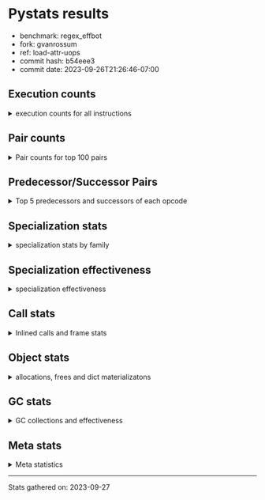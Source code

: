 
# Pystats results

- benchmark: regex_effbot
- fork: gvanrossum
- ref: load-attr-uops
- commit hash: b54eee3
- commit date: 2023-09-26T21:26:46-07:00

## Execution counts

<details>
<summary> execution counts for all instructions </summary>

|Name | Count | Self | Cumulative | Miss ratio | 
|---|---:|---:|---:|---:|
| LOAD_FAST | 3,528,540 | 16.6% | 16.6% |  |
| LOAD_GLOBAL_MODULE | 1,764,340 | 8.3% | 24.8% |  |
| LOAD_GLOBAL_BUILTIN | 1,764,060 | 8.3% | 33.1% |  |
| POP_JUMP_IF_FALSE | 1,411,200 | 6.6% | 39.7% |  |
| LOAD_FAST_LOAD_FAST | 1,411,200 | 6.6% | 46.4% |  |
| STORE_FAST | 706,080 | 3.3% | 49.7% |  |
| RETURN_VALUE | 705,720 | 3.3% | 53.0% |  |
| RESUME_CHECK | 705,720 | 3.3% | 56.3% |  |
| POP_TOP | 705,660 | 3.3% | 59.6% |  |
| TO_BOOL_BOOL | 705,600 | 3.3% | 62.9% |  |
| LOAD_ATTR_METHOD_NO_DICT | 705,600 | 3.3% | 66.2% |  |
| CALL_TYPE_1 | 705,600 | 3.3% | 69.5% |  |
| CALL_ISINSTANCE | 705,600 | 3.3% | 72.8% |  |
| BUILD_TUPLE | 705,600 | 3.3% | 76.1% |  |
| CALL | 353,140 | 1.7% | 77.8% |  |
| PUSH_NULL | 353,100 | 1.7% | 79.5% |  |
| POP_JUMP_IF_NOT_NONE | 352,860 | 1.7% | 81.1% |  |
| NOP | 352,860 | 1.7% | 82.8% |  |
| TO_BOOL_INT | 352,800 | 1.7% | 84.4% |  |
| PUSH_EXC_INFO | 352,800 | 1.7% | 86.1% |  |
| POP_EXCEPT | 352,800 | 1.7% | 87.7% |  |
| LOAD_CONST | 352,800 | 1.7% | 89.4% |  |
| JUMP_FORWARD | 352,800 | 1.7% | 91.1% |  |
| CHECK_EXC_MATCH | 352,800 | 1.7% | 92.7% |  |
| CALL_PY_WITH_DEFAULTS | 352,800 | 1.7% | 94.4% |  |
| CALL_PY_EXACT_ARGS | 352,800 | 1.7% | 96.0% |  |
| CALL_METHOD_DESCRIPTOR_FAST | 352,800 | 1.7% | 97.7% |  |
| BINARY_SUBSCR_DICT | 352,800 | 1.7% | 99.3% |  |
| JUMP_BACKWARD | 35,520 | 0.2% | 99.5% |  |
| FOR_ITER_LIST | 35,520 | 0.2% | 99.7% |  |
| UNPACK_SEQUENCE_TWO_TUPLE | 35,280 | 0.2% | 99.8% |  |
| STORE_FAST_STORE_FAST | 35,280 | 0.2% | 100.0% |  |
| GET_ITER | 300 | 0.0% | 100.0% |  |
| FOR_ITER_RANGE | 300 | 0.0% | 100.0% |  |
| LOAD_ATTR | 260 | 0.0% | 100.0% |  |
| LOAD_ATTR_MODULE | 220 | 0.0% | 100.0% |  |
| LOAD_DEREF | 180 | 0.0% | 100.0% |  |
| LOAD_GLOBAL | 160 | 0.0% | 100.0% |  |
| CALL_FUNCTION_EX | 120 | 0.0% | 100.0% |  |
| LIST_EXTEND | 60 | 0.0% | 100.0% |  |
| COPY_FREE_VARS | 60 | 0.0% | 100.0% |  |
| CALL_INTRINSIC_1 | 60 | 0.0% | 100.0% |  |
| CALL_BUILTIN_CLASS | 60 | 0.0% | 100.0% |  |
| BUILD_LIST | 60 | 0.0% | 100.0% |  |
| BINARY_OP_SUBTRACT_FLOAT | 60 | 0.0% | 100.0% |  |
| BINARY_OP | 20 | 0.0% | 100.0% |  |


</details>

## Pair counts

<details>
<summary> Pair counts for top 100 pairs </summary>

|Pair | Count | Self | Cumulative | 
|---|---:|---:|---:|
| LOAD_GLOBAL_BUILTIN LOAD_FAST | 1,411,260 | 6.6% | 6.6% |
| TO_BOOL_BOOL POP_JUMP_IF_FALSE | 705,600 | 3.3% | 9.9% |
| POP_JUMP_IF_FALSE LOAD_FAST | 705,600 | 3.3% | 13.2% |
| LOAD_GLOBAL_MODULE CALL_ISINSTANCE | 705,600 | 3.3% | 16.6% |
| LOAD_FAST_LOAD_FAST BUILD_TUPLE | 705,600 | 3.3% | 19.9% |
| LOAD_FAST LOAD_GLOBAL_MODULE | 705,600 | 3.3% | 23.2% |
| LOAD_FAST CALL_TYPE_1 | 705,600 | 3.3% | 26.5% |
| LOAD_ATTR_METHOD_NO_DICT LOAD_FAST | 705,600 | 3.3% | 29.8% |
| CALL_TYPE_1 LOAD_FAST_LOAD_FAST | 705,600 | 3.3% | 33.1% |
| CALL_ISINSTANCE TO_BOOL_BOOL | 705,600 | 3.3% | 36.4% |
| STORE_FAST LOAD_FAST | 353,100 | 1.7% | 38.1% |
| STORE_FAST LOAD_GLOBAL_MODULE | 352,880 | 1.7% | 39.7% |
| RESUME_CHECK LOAD_GLOBAL_MODULE | 352,840 | 1.7% | 41.4% |
| LOAD_FAST CALL | 352,820 | 1.7% | 43.0% |
| TO_BOOL_INT POP_JUMP_IF_FALSE | 352,800 | 1.7% | 44.7% |
| RETURN_VALUE POP_TOP | 352,800 | 1.7% | 46.3% |
| RETURN_VALUE LOAD_ATTR_METHOD_NO_DICT | 352,800 | 1.7% | 48.0% |
| RESUME_CHECK LOAD_GLOBAL_BUILTIN | 352,800 | 1.7% | 49.7% |
| PUSH_NULL LOAD_FAST_LOAD_FAST | 352,800 | 1.7% | 51.3% |
| PUSH_EXC_INFO LOAD_GLOBAL_BUILTIN | 352,800 | 1.7% | 53.0% |
| POP_TOP POP_EXCEPT | 352,800 | 1.7% | 54.6% |
| POP_JUMP_IF_NOT_NONE LOAD_GLOBAL_BUILTIN | 352,800 | 1.7% | 56.3% |
| POP_JUMP_IF_FALSE POP_TOP | 352,800 | 1.7% | 57.9% |
| POP_JUMP_IF_FALSE NOP | 352,800 | 1.7% | 59.6% |
| POP_EXCEPT JUMP_FORWARD | 352,800 | 1.7% | 61.2% |
| NOP LOAD_GLOBAL_MODULE | 352,800 | 1.7% | 62.9% |
| LOAD_GLOBAL_MODULE LOAD_GLOBAL_BUILTIN | 352,800 | 1.7% | 64.6% |
| LOAD_GLOBAL_MODULE LOAD_FAST_LOAD_FAST | 352,800 | 1.7% | 66.2% |
| LOAD_GLOBAL_MODULE LOAD_ATTR_METHOD_NO_DICT | 352,800 | 1.7% | 67.9% |
| LOAD_GLOBAL_BUILTIN CHECK_EXC_MATCH | 352,800 | 1.7% | 69.5% |
| LOAD_FAST_LOAD_FAST CALL_PY_WITH_DEFAULTS | 352,800 | 1.7% | 71.2% |
| LOAD_FAST_LOAD_FAST CALL_PY_EXACT_ARGS | 352,800 | 1.7% | 72.8% |
| LOAD_FAST TO_BOOL_INT | 352,800 | 1.7% | 74.5% |
| LOAD_FAST RETURN_VALUE | 352,800 | 1.7% | 76.1% |
| LOAD_FAST PUSH_NULL | 352,800 | 1.7% | 77.8% |
| LOAD_FAST POP_JUMP_IF_NOT_NONE | 352,800 | 1.7% | 79.5% |
| LOAD_FAST LOAD_CONST | 352,800 | 1.7% | 81.1% |
| LOAD_CONST CALL_METHOD_DESCRIPTOR_FAST | 352,800 | 1.7% | 82.8% |
| JUMP_FORWARD LOAD_GLOBAL_BUILTIN | 352,800 | 1.7% | 84.4% |
| CHECK_EXC_MATCH POP_JUMP_IF_FALSE | 352,800 | 1.7% | 86.1% |
| CALL_PY_WITH_DEFAULTS RESUME_CHECK | 352,800 | 1.7% | 87.7% |
| CALL_PY_EXACT_ARGS RESUME_CHECK | 352,800 | 1.7% | 89.4% |
| CALL_METHOD_DESCRIPTOR_FAST STORE_FAST | 352,800 | 1.7% | 91.0% |
| CALL RETURN_VALUE | 352,800 | 1.7% | 92.7% |
| BUILD_TUPLE STORE_FAST | 352,800 | 1.7% | 94.4% |
| BUILD_TUPLE BINARY_SUBSCR_DICT | 352,800 | 1.7% | 96.0% |
| BINARY_SUBSCR_DICT PUSH_EXC_INFO | 352,800 | 1.7% | 97.7% |
| POP_TOP LOAD_FAST | 317,520 | 1.5% | 99.2% |
| UNPACK_SEQUENCE_TWO_TUPLE STORE_FAST_STORE_FAST | 35,280 | 0.2% | 99.3% |
| STORE_FAST_STORE_FAST LOAD_FAST | 35,280 | 0.2% | 99.5% |
| POP_TOP JUMP_BACKWARD | 35,280 | 0.2% | 99.6% |
| JUMP_BACKWARD FOR_ITER_LIST | 35,280 | 0.2% | 99.8% |
| FOR_ITER_LIST UNPACK_SEQUENCE_TWO_TUPLE | 35,280 | 0.2% | 100.0% |
| LOAD_FAST GET_ITER | 300 | 0.0% | 100.0% |
| JUMP_BACKWARD FOR_ITER_RANGE | 240 | 0.0% | 100.0% |
| GET_ITER FOR_ITER_LIST | 240 | 0.0% | 100.0% |
| FOR_ITER_RANGE STORE_FAST | 240 | 0.0% | 100.0% |
| FOR_ITER_LIST JUMP_BACKWARD | 240 | 0.0% | 100.0% |
| LOAD_GLOBAL_MODULE LOAD_ATTR | 200 | 0.0% | 100.0% |
| PUSH_NULL CALL | 180 | 0.0% | 100.0% |
| LOAD_ATTR_MODULE PUSH_NULL | 160 | 0.0% | 100.0% |
| LOAD_GLOBAL_MODULE LOAD_ATTR_MODULE | 140 | 0.0% | 100.0% |
| CALL CALL | 140 | 0.0% | 100.0% |
| PUSH_NULL LOAD_FAST | 120 | 0.0% | 100.0% |
| LOAD_GLOBAL LOAD_GLOBAL_MODULE | 120 | 0.0% | 100.0% |
| LOAD_DEREF PUSH_NULL | 120 | 0.0% | 100.0% |
| LOAD_ATTR LOAD_ATTR_MODULE | 80 | 0.0% | 100.0% |
| STORE_FAST LOAD_GLOBAL | 60 | 0.0% | 100.0% |
| RETURN_VALUE RETURN_VALUE | 60 | 0.0% | 100.0% |
| RESUME_CHECK LOAD_DEREF | 60 | 0.0% | 100.0% |
| POP_TOP NOP | 60 | 0.0% | 100.0% |
| NOP LOAD_DEREF | 60 | 0.0% | 100.0% |
| LOAD_FAST CALL_FUNCTION_EX | 60 | 0.0% | 100.0% |
| LOAD_FAST BUILD_LIST | 60 | 0.0% | 100.0% |
| LOAD_DEREF LIST_EXTEND | 60 | 0.0% | 100.0% |
| LOAD_ATTR_MODULE STORE_FAST | 60 | 0.0% | 100.0% |
| LOAD_ATTR STORE_FAST | 60 | 0.0% | 100.0% |
| LOAD_ATTR POP_JUMP_IF_NOT_NONE | 60 | 0.0% | 100.0% |
| LIST_EXTEND CALL_INTRINSIC_1 | 60 | 0.0% | 100.0% |
| GET_ITER FOR_ITER_RANGE | 60 | 0.0% | 100.0% |
| COPY_FREE_VARS RESUME_CHECK | 60 | 0.0% | 100.0% |
| CALL_INTRINSIC_1 CALL_FUNCTION_EX | 60 | 0.0% | 100.0% |
| CALL_FUNCTION_EX RESUME_CHECK | 60 | 0.0% | 100.0% |
| CALL_FUNCTION_EX COPY_FREE_VARS | 60 | 0.0% | 100.0% |
| CALL_BUILTIN_CLASS STORE_FAST | 60 | 0.0% | 100.0% |
| CALL STORE_FAST | 60 | 0.0% | 100.0% |
| CALL POP_TOP | 60 | 0.0% | 100.0% |
| CALL LOAD_FAST | 60 | 0.0% | 100.0% |
| BUILD_LIST LOAD_DEREF | 60 | 0.0% | 100.0% |
| BINARY_OP_SUBTRACT_FLOAT RETURN_VALUE | 60 | 0.0% | 100.0% |
| STORE_FAST LOAD_GLOBAL_BUILTIN | 40 | 0.0% | 100.0% |
| RETURN_VALUE LOAD_GLOBAL | 40 | 0.0% | 100.0% |
| POP_JUMP_IF_NOT_NONE LOAD_GLOBAL_MODULE | 40 | 0.0% | 100.0% |
| LOAD_FAST CALL_BUILTIN_CLASS | 40 | 0.0% | 100.0% |
| LOAD_FAST BINARY_OP_SUBTRACT_FLOAT | 40 | 0.0% | 100.0% |
| LOAD_ATTR LOAD_ATTR | 40 | 0.0% | 100.0% |
| FOR_ITER_RANGE LOAD_GLOBAL_MODULE | 40 | 0.0% | 100.0% |
| RETURN_VALUE LOAD_GLOBAL_MODULE | 20 | 0.0% | 100.0% |
| RESUME_CHECK LOAD_GLOBAL | 20 | 0.0% | 100.0% |
| POP_JUMP_IF_NOT_NONE LOAD_GLOBAL | 20 | 0.0% | 100.0% |


</details>

## Predecessor/Successor Pairs

<details>
<summary> Top 5 predecessors and successors of each opcode </summary>

### CHECK_EXC_MATCH

<details>
<summary> Successors and predecessors for CHECK_EXC_MATCH </summary>

|Predecessors | Count | Percentage | 
|---|---:|---:|
| LOAD_GLOBAL_BUILTIN | 352,800 | 100.0% |

|Successors | Count | Percentage | 
|---|---:|---:|
| POP_JUMP_IF_FALSE | 352,800 | 100.0% |


</details>

### GET_ITER

<details>
<summary> Successors and predecessors for GET_ITER </summary>

|Predecessors | Count | Percentage | 
|---|---:|---:|
| LOAD_FAST | 300 | 100.0% |

|Successors | Count | Percentage | 
|---|---:|---:|
| FOR_ITER_LIST | 240 | 80.0% |
| FOR_ITER_RANGE | 60 | 20.0% |


</details>

### NOP

<details>
<summary> Successors and predecessors for NOP </summary>

|Predecessors | Count | Percentage | 
|---|---:|---:|
| POP_JUMP_IF_FALSE | 352,800 | 100.0% |
| POP_TOP | 60 | 0.0% |

|Successors | Count | Percentage | 
|---|---:|---:|
| LOAD_GLOBAL_MODULE | 352,800 | 100.0% |
| LOAD_DEREF | 60 | 0.0% |


</details>

### POP_EXCEPT

<details>
<summary> Successors and predecessors for POP_EXCEPT </summary>

|Predecessors | Count | Percentage | 
|---|---:|---:|
| POP_TOP | 352,800 | 100.0% |

|Successors | Count | Percentage | 
|---|---:|---:|
| JUMP_FORWARD | 352,800 | 100.0% |


</details>

### POP_TOP

<details>
<summary> Successors and predecessors for POP_TOP </summary>

|Predecessors | Count | Percentage | 
|---|---:|---:|
| RETURN_VALUE | 352,800 | 50.0% |
| POP_JUMP_IF_FALSE | 352,800 | 50.0% |
| CALL | 60 | 0.0% |

|Successors | Count | Percentage | 
|---|---:|---:|
| POP_EXCEPT | 352,800 | 50.0% |
| LOAD_FAST | 317,520 | 45.0% |
| JUMP_BACKWARD | 35,280 | 5.0% |
| NOP | 60 | 0.0% |


</details>

### PUSH_EXC_INFO

<details>
<summary> Successors and predecessors for PUSH_EXC_INFO </summary>

|Predecessors | Count | Percentage | 
|---|---:|---:|
| BINARY_SUBSCR_DICT | 352,800 | 100.0% |

|Successors | Count | Percentage | 
|---|---:|---:|
| LOAD_GLOBAL_BUILTIN | 352,800 | 100.0% |


</details>

### PUSH_NULL

<details>
<summary> Successors and predecessors for PUSH_NULL </summary>

|Predecessors | Count | Percentage | 
|---|---:|---:|
| LOAD_FAST | 352,800 | 99.9% |
| LOAD_ATTR_MODULE | 160 | 0.0% |
| LOAD_DEREF | 120 | 0.0% |
| LOAD_ATTR | 20 | 0.0% |

|Successors | Count | Percentage | 
|---|---:|---:|
| LOAD_FAST_LOAD_FAST | 352,800 | 99.9% |
| CALL | 180 | 0.1% |
| LOAD_FAST | 120 | 0.0% |


</details>

### RETURN_VALUE

<details>
<summary> Successors and predecessors for RETURN_VALUE </summary>

|Predecessors | Count | Percentage | 
|---|---:|---:|
| LOAD_FAST | 352,800 | 50.0% |
| CALL | 352,800 | 50.0% |
| RETURN_VALUE | 60 | 0.0% |
| BINARY_OP_SUBTRACT_FLOAT | 60 | 0.0% |

|Successors | Count | Percentage | 
|---|---:|---:|
| POP_TOP | 352,800 | 50.0% |
| LOAD_ATTR_METHOD_NO_DICT | 352,800 | 50.0% |
| RETURN_VALUE | 60 | 0.0% |
| LOAD_GLOBAL | 40 | 0.0% |
| LOAD_GLOBAL_MODULE | 20 | 0.0% |


</details>

### BINARY_OP

<details>
<summary> Successors and predecessors for BINARY_OP </summary>

|Predecessors | Count | Percentage | 
|---|---:|---:|
| LOAD_FAST | 20 | 100.0% |

|Successors | Count | Percentage | 
|---|---:|---:|
| BINARY_OP_SUBTRACT_FLOAT | 20 | 100.0% |


</details>

### BUILD_LIST

<details>
<summary> Successors and predecessors for BUILD_LIST </summary>

|Predecessors | Count | Percentage | 
|---|---:|---:|
| LOAD_FAST | 60 | 100.0% |

|Successors | Count | Percentage | 
|---|---:|---:|
| LOAD_DEREF | 60 | 100.0% |


</details>

### BUILD_TUPLE

<details>
<summary> Successors and predecessors for BUILD_TUPLE </summary>

|Predecessors | Count | Percentage | 
|---|---:|---:|
| LOAD_FAST_LOAD_FAST | 705,600 | 100.0% |

|Successors | Count | Percentage | 
|---|---:|---:|
| STORE_FAST | 352,800 | 50.0% |
| BINARY_SUBSCR_DICT | 352,800 | 50.0% |


</details>

### CALL

<details>
<summary> Successors and predecessors for CALL </summary>

|Predecessors | Count | Percentage | 
|---|---:|---:|
| LOAD_FAST | 352,820 | 99.9% |
| PUSH_NULL | 180 | 0.1% |
| CALL | 140 | 0.0% |

|Successors | Count | Percentage | 
|---|---:|---:|
| RETURN_VALUE | 352,800 | 99.9% |
| CALL | 140 | 0.0% |
| STORE_FAST | 60 | 0.0% |
| POP_TOP | 60 | 0.0% |
| LOAD_FAST | 60 | 0.0% |


</details>

### CALL_FUNCTION_EX

<details>
<summary> Successors and predecessors for CALL_FUNCTION_EX </summary>

|Predecessors | Count | Percentage | 
|---|---:|---:|
| LOAD_FAST | 60 | 50.0% |
| CALL_INTRINSIC_1 | 60 | 50.0% |

|Successors | Count | Percentage | 
|---|---:|---:|
| RESUME_CHECK | 60 | 50.0% |
| COPY_FREE_VARS | 60 | 50.0% |


</details>

### CALL_INTRINSIC_1

<details>
<summary> Successors and predecessors for CALL_INTRINSIC_1 </summary>

|Predecessors | Count | Percentage | 
|---|---:|---:|
| LIST_EXTEND | 60 | 100.0% |

|Successors | Count | Percentage | 
|---|---:|---:|
| CALL_FUNCTION_EX | 60 | 100.0% |


</details>

### COPY_FREE_VARS

<details>
<summary> Successors and predecessors for COPY_FREE_VARS </summary>

|Predecessors | Count | Percentage | 
|---|---:|---:|
| CALL_FUNCTION_EX | 60 | 100.0% |

|Successors | Count | Percentage | 
|---|---:|---:|
| RESUME_CHECK | 60 | 100.0% |


</details>

### JUMP_BACKWARD

<details>
<summary> Successors and predecessors for JUMP_BACKWARD </summary>

|Predecessors | Count | Percentage | 
|---|---:|---:|
| POP_TOP | 35,280 | 99.3% |
| FOR_ITER_LIST | 240 | 0.7% |

|Successors | Count | Percentage | 
|---|---:|---:|
| FOR_ITER_LIST | 35,280 | 99.3% |
| FOR_ITER_RANGE | 240 | 0.7% |


</details>

### JUMP_FORWARD

<details>
<summary> Successors and predecessors for JUMP_FORWARD </summary>

|Predecessors | Count | Percentage | 
|---|---:|---:|
| POP_EXCEPT | 352,800 | 100.0% |

|Successors | Count | Percentage | 
|---|---:|---:|
| LOAD_GLOBAL_BUILTIN | 352,800 | 100.0% |


</details>

### LIST_EXTEND

<details>
<summary> Successors and predecessors for LIST_EXTEND </summary>

|Predecessors | Count | Percentage | 
|---|---:|---:|
| LOAD_DEREF | 60 | 100.0% |

|Successors | Count | Percentage | 
|---|---:|---:|
| CALL_INTRINSIC_1 | 60 | 100.0% |


</details>

### LOAD_ATTR

<details>
<summary> Successors and predecessors for LOAD_ATTR </summary>

|Predecessors | Count | Percentage | 
|---|---:|---:|
| LOAD_GLOBAL_MODULE | 200 | 76.9% |
| LOAD_ATTR | 40 | 15.4% |
| LOAD_GLOBAL | 20 | 7.7% |

|Successors | Count | Percentage | 
|---|---:|---:|
| LOAD_ATTR_MODULE | 80 | 30.8% |
| STORE_FAST | 60 | 23.1% |
| POP_JUMP_IF_NOT_NONE | 60 | 23.1% |
| LOAD_ATTR | 40 | 15.4% |
| PUSH_NULL | 20 | 7.7% |


</details>

### LOAD_CONST

<details>
<summary> Successors and predecessors for LOAD_CONST </summary>

|Predecessors | Count | Percentage | 
|---|---:|---:|
| LOAD_FAST | 352,800 | 100.0% |

|Successors | Count | Percentage | 
|---|---:|---:|
| CALL_METHOD_DESCRIPTOR_FAST | 352,800 | 100.0% |


</details>

### LOAD_DEREF

<details>
<summary> Successors and predecessors for LOAD_DEREF </summary>

|Predecessors | Count | Percentage | 
|---|---:|---:|
| RESUME_CHECK | 60 | 33.3% |
| NOP | 60 | 33.3% |
| BUILD_LIST | 60 | 33.3% |

|Successors | Count | Percentage | 
|---|---:|---:|
| PUSH_NULL | 120 | 66.7% |
| LIST_EXTEND | 60 | 33.3% |


</details>

### LOAD_FAST

<details>
<summary> Successors and predecessors for LOAD_FAST </summary>

|Predecessors | Count | Percentage | 
|---|---:|---:|
| LOAD_GLOBAL_BUILTIN | 1,411,260 | 40.0% |
| POP_JUMP_IF_FALSE | 705,600 | 20.0% |
| LOAD_ATTR_METHOD_NO_DICT | 705,600 | 20.0% |
| STORE_FAST | 353,100 | 10.0% |
| POP_TOP | 317,520 | 9.0% |

|Successors | Count | Percentage | 
|---|---:|---:|
| LOAD_GLOBAL_MODULE | 705,600 | 20.0% |
| CALL_TYPE_1 | 705,600 | 20.0% |
| CALL | 352,820 | 10.0% |
| TO_BOOL_INT | 352,800 | 10.0% |
| RETURN_VALUE | 352,800 | 10.0% |


</details>

### LOAD_FAST_LOAD_FAST

<details>
<summary> Successors and predecessors for LOAD_FAST_LOAD_FAST </summary>

|Predecessors | Count | Percentage | 
|---|---:|---:|
| CALL_TYPE_1 | 705,600 | 50.0% |
| PUSH_NULL | 352,800 | 25.0% |
| LOAD_GLOBAL_MODULE | 352,800 | 25.0% |

|Successors | Count | Percentage | 
|---|---:|---:|
| BUILD_TUPLE | 705,600 | 50.0% |
| CALL_PY_WITH_DEFAULTS | 352,800 | 25.0% |
| CALL_PY_EXACT_ARGS | 352,800 | 25.0% |


</details>

### LOAD_GLOBAL

<details>
<summary> Successors and predecessors for LOAD_GLOBAL </summary>

|Predecessors | Count | Percentage | 
|---|---:|---:|
| STORE_FAST | 60 | 37.5% |
| RETURN_VALUE | 40 | 25.0% |
| RESUME_CHECK | 20 | 12.5% |
| POP_JUMP_IF_NOT_NONE | 20 | 12.5% |
| FOR_ITER_RANGE | 20 | 12.5% |

|Successors | Count | Percentage | 
|---|---:|---:|
| LOAD_GLOBAL_MODULE | 120 | 75.0% |
| LOAD_GLOBAL_BUILTIN | 20 | 12.5% |
| LOAD_ATTR | 20 | 12.5% |


</details>

### POP_JUMP_IF_FALSE

<details>
<summary> Successors and predecessors for POP_JUMP_IF_FALSE </summary>

|Predecessors | Count | Percentage | 
|---|---:|---:|
| TO_BOOL_BOOL | 705,600 | 50.0% |
| TO_BOOL_INT | 352,800 | 25.0% |
| CHECK_EXC_MATCH | 352,800 | 25.0% |

|Successors | Count | Percentage | 
|---|---:|---:|
| LOAD_FAST | 705,600 | 50.0% |
| POP_TOP | 352,800 | 25.0% |
| NOP | 352,800 | 25.0% |


</details>

### POP_JUMP_IF_NOT_NONE

<details>
<summary> Successors and predecessors for POP_JUMP_IF_NOT_NONE </summary>

|Predecessors | Count | Percentage | 
|---|---:|---:|
| LOAD_FAST | 352,800 | 100.0% |
| LOAD_ATTR | 60 | 0.0% |

|Successors | Count | Percentage | 
|---|---:|---:|
| LOAD_GLOBAL_BUILTIN | 352,800 | 100.0% |
| LOAD_GLOBAL_MODULE | 40 | 0.0% |
| LOAD_GLOBAL | 20 | 0.0% |


</details>

### STORE_FAST

<details>
<summary> Successors and predecessors for STORE_FAST </summary>

|Predecessors | Count | Percentage | 
|---|---:|---:|
| CALL_METHOD_DESCRIPTOR_FAST | 352,800 | 50.0% |
| BUILD_TUPLE | 352,800 | 50.0% |
| FOR_ITER_RANGE | 240 | 0.0% |
| LOAD_ATTR_MODULE | 60 | 0.0% |
| LOAD_ATTR | 60 | 0.0% |

|Successors | Count | Percentage | 
|---|---:|---:|
| LOAD_FAST | 353,100 | 50.0% |
| LOAD_GLOBAL_MODULE | 352,880 | 50.0% |
| LOAD_GLOBAL | 60 | 0.0% |
| LOAD_GLOBAL_BUILTIN | 40 | 0.0% |


</details>

### STORE_FAST_STORE_FAST

<details>
<summary> Successors and predecessors for STORE_FAST_STORE_FAST </summary>

|Predecessors | Count | Percentage | 
|---|---:|---:|
| UNPACK_SEQUENCE_TWO_TUPLE | 35,280 | 100.0% |

|Successors | Count | Percentage | 
|---|---:|---:|
| LOAD_FAST | 35,280 | 100.0% |


</details>

### BINARY_OP_SUBTRACT_FLOAT

<details>
<summary> Successors and predecessors for BINARY_OP_SUBTRACT_FLOAT </summary>

|Predecessors | Count | Percentage | 
|---|---:|---:|
| LOAD_FAST | 40 | 66.7% |
| BINARY_OP | 20 | 33.3% |

|Successors | Count | Percentage | 
|---|---:|---:|
| RETURN_VALUE | 60 | 100.0% |


</details>

### BINARY_SUBSCR_DICT

<details>
<summary> Successors and predecessors for BINARY_SUBSCR_DICT </summary>

|Predecessors | Count | Percentage | 
|---|---:|---:|
| BUILD_TUPLE | 352,800 | 100.0% |

|Successors | Count | Percentage | 
|---|---:|---:|
| PUSH_EXC_INFO | 352,800 | 100.0% |


</details>

### CALL_BUILTIN_CLASS

<details>
<summary> Successors and predecessors for CALL_BUILTIN_CLASS </summary>

|Predecessors | Count | Percentage | 
|---|---:|---:|
| LOAD_FAST | 40 | 66.7% |
| CALL | 20 | 33.3% |

|Successors | Count | Percentage | 
|---|---:|---:|
| STORE_FAST | 60 | 100.0% |


</details>

### CALL_ISINSTANCE

<details>
<summary> Successors and predecessors for CALL_ISINSTANCE </summary>

|Predecessors | Count | Percentage | 
|---|---:|---:|
| LOAD_GLOBAL_MODULE | 705,600 | 100.0% |

|Successors | Count | Percentage | 
|---|---:|---:|
| TO_BOOL_BOOL | 705,600 | 100.0% |


</details>

### CALL_METHOD_DESCRIPTOR_FAST

<details>
<summary> Successors and predecessors for CALL_METHOD_DESCRIPTOR_FAST </summary>

|Predecessors | Count | Percentage | 
|---|---:|---:|
| LOAD_CONST | 352,800 | 100.0% |

|Successors | Count | Percentage | 
|---|---:|---:|
| STORE_FAST | 352,800 | 100.0% |


</details>

### CALL_PY_EXACT_ARGS

<details>
<summary> Successors and predecessors for CALL_PY_EXACT_ARGS </summary>

|Predecessors | Count | Percentage | 
|---|---:|---:|
| LOAD_FAST_LOAD_FAST | 352,800 | 100.0% |

|Successors | Count | Percentage | 
|---|---:|---:|
| RESUME_CHECK | 352,800 | 100.0% |


</details>

### CALL_PY_WITH_DEFAULTS

<details>
<summary> Successors and predecessors for CALL_PY_WITH_DEFAULTS </summary>

|Predecessors | Count | Percentage | 
|---|---:|---:|
| LOAD_FAST_LOAD_FAST | 352,800 | 100.0% |

|Successors | Count | Percentage | 
|---|---:|---:|
| RESUME_CHECK | 352,800 | 100.0% |


</details>

### CALL_TYPE_1

<details>
<summary> Successors and predecessors for CALL_TYPE_1 </summary>

|Predecessors | Count | Percentage | 
|---|---:|---:|
| LOAD_FAST | 705,600 | 100.0% |

|Successors | Count | Percentage | 
|---|---:|---:|
| LOAD_FAST_LOAD_FAST | 705,600 | 100.0% |


</details>

### FOR_ITER_LIST

<details>
<summary> Successors and predecessors for FOR_ITER_LIST </summary>

|Predecessors | Count | Percentage | 
|---|---:|---:|
| JUMP_BACKWARD | 35,280 | 99.3% |
| GET_ITER | 240 | 0.7% |

|Successors | Count | Percentage | 
|---|---:|---:|
| UNPACK_SEQUENCE_TWO_TUPLE | 35,280 | 99.3% |
| JUMP_BACKWARD | 240 | 0.7% |


</details>

### FOR_ITER_RANGE

<details>
<summary> Successors and predecessors for FOR_ITER_RANGE </summary>

|Predecessors | Count | Percentage | 
|---|---:|---:|
| JUMP_BACKWARD | 240 | 80.0% |
| GET_ITER | 60 | 20.0% |

|Successors | Count | Percentage | 
|---|---:|---:|
| STORE_FAST | 240 | 80.0% |
| LOAD_GLOBAL_MODULE | 40 | 13.3% |
| LOAD_GLOBAL | 20 | 6.7% |


</details>

### LOAD_ATTR_METHOD_NO_DICT

<details>
<summary> Successors and predecessors for LOAD_ATTR_METHOD_NO_DICT </summary>

|Predecessors | Count | Percentage | 
|---|---:|---:|
| RETURN_VALUE | 352,800 | 50.0% |
| LOAD_GLOBAL_MODULE | 352,800 | 50.0% |

|Successors | Count | Percentage | 
|---|---:|---:|
| LOAD_FAST | 705,600 | 100.0% |


</details>

### LOAD_ATTR_MODULE

<details>
<summary> Successors and predecessors for LOAD_ATTR_MODULE </summary>

|Predecessors | Count | Percentage | 
|---|---:|---:|
| LOAD_GLOBAL_MODULE | 140 | 63.6% |
| LOAD_ATTR | 80 | 36.4% |

|Successors | Count | Percentage | 
|---|---:|---:|
| PUSH_NULL | 160 | 72.7% |
| STORE_FAST | 60 | 27.3% |


</details>

### LOAD_GLOBAL_BUILTIN

<details>
<summary> Successors and predecessors for LOAD_GLOBAL_BUILTIN </summary>

|Predecessors | Count | Percentage | 
|---|---:|---:|
| RESUME_CHECK | 352,800 | 20.0% |
| PUSH_EXC_INFO | 352,800 | 20.0% |
| POP_JUMP_IF_NOT_NONE | 352,800 | 20.0% |
| LOAD_GLOBAL_MODULE | 352,800 | 20.0% |
| JUMP_FORWARD | 352,800 | 20.0% |

|Successors | Count | Percentage | 
|---|---:|---:|
| LOAD_FAST | 1,411,260 | 80.0% |
| CHECK_EXC_MATCH | 352,800 | 20.0% |


</details>

### LOAD_GLOBAL_MODULE

<details>
<summary> Successors and predecessors for LOAD_GLOBAL_MODULE </summary>

|Predecessors | Count | Percentage | 
|---|---:|---:|
| LOAD_FAST | 705,600 | 40.0% |
| STORE_FAST | 352,880 | 20.0% |
| RESUME_CHECK | 352,840 | 20.0% |
| NOP | 352,800 | 20.0% |
| LOAD_GLOBAL | 120 | 0.0% |

|Successors | Count | Percentage | 
|---|---:|---:|
| CALL_ISINSTANCE | 705,600 | 40.0% |
| LOAD_GLOBAL_BUILTIN | 352,800 | 20.0% |
| LOAD_FAST_LOAD_FAST | 352,800 | 20.0% |
| LOAD_ATTR_METHOD_NO_DICT | 352,800 | 20.0% |
| LOAD_ATTR | 200 | 0.0% |


</details>

### RESUME_CHECK

<details>
<summary> Successors and predecessors for RESUME_CHECK </summary>

|Predecessors | Count | Percentage | 
|---|---:|---:|
| CALL_PY_WITH_DEFAULTS | 352,800 | 50.0% |
| CALL_PY_EXACT_ARGS | 352,800 | 50.0% |
| COPY_FREE_VARS | 60 | 0.0% |
| CALL_FUNCTION_EX | 60 | 0.0% |

|Successors | Count | Percentage | 
|---|---:|---:|
| LOAD_GLOBAL_MODULE | 352,840 | 50.0% |
| LOAD_GLOBAL_BUILTIN | 352,800 | 50.0% |
| LOAD_DEREF | 60 | 0.0% |
| LOAD_GLOBAL | 20 | 0.0% |


</details>

### TO_BOOL_BOOL

<details>
<summary> Successors and predecessors for TO_BOOL_BOOL </summary>

|Predecessors | Count | Percentage | 
|---|---:|---:|
| CALL_ISINSTANCE | 705,600 | 100.0% |

|Successors | Count | Percentage | 
|---|---:|---:|
| POP_JUMP_IF_FALSE | 705,600 | 100.0% |


</details>

### TO_BOOL_INT

<details>
<summary> Successors and predecessors for TO_BOOL_INT </summary>

|Predecessors | Count | Percentage | 
|---|---:|---:|
| LOAD_FAST | 352,800 | 100.0% |

|Successors | Count | Percentage | 
|---|---:|---:|
| POP_JUMP_IF_FALSE | 352,800 | 100.0% |


</details>

### UNPACK_SEQUENCE_TWO_TUPLE

<details>
<summary> Successors and predecessors for UNPACK_SEQUENCE_TWO_TUPLE </summary>

|Predecessors | Count | Percentage | 
|---|---:|---:|
| FOR_ITER_LIST | 35,280 | 100.0% |

|Successors | Count | Percentage | 
|---|---:|---:|
| STORE_FAST_STORE_FAST | 35,280 | 100.0% |


</details>


</details>

## Specialization stats

<details>
<summary> specialization stats by family </summary>

### BINARY_SUBSCR

<details>
<summary> specialization stats for BINARY_SUBSCR family </summary>

|Kind | Count | Ratio | 
|---|---|---|
|          hit |       352800 | 100.0% |


</details>

### TO_BOOL

<details>
<summary> specialization stats for TO_BOOL family </summary>

|Kind | Count | Ratio | 
|---|---|---|
|          hit |      1058400 | 100.0% |


</details>

### BINARY_OP

<details>
<summary> specialization stats for BINARY_OP family </summary>

|Kind | Count | Ratio | 
|---|---|---|
|          hit |           60 | 75.0% |

#### Specialization attempts

| | Count | Ratio | 
|---|---:|---:|
| Success | 20 | 100.0% |
| Failure | 0 | 0.0% |

|Failure kind | Count | Ratio | 
|---|---:|---:|


</details>

### CALL

<details>
<summary> specialization stats for CALL family </summary>

|Kind | Count | Ratio | 
|---|---|---|
| specialization.deferred |       352980 | 12.5% |
|          hit |      2469660 | 87.5% |

#### Specialization attempts

| | Count | Ratio | 
|---|---:|---:|
| Success | 20 | 12.5% |
| Failure | 140 | 87.5% |

|Failure kind | Count | Ratio | 
|---|---:|---:|
| meth descr method fastcall keywords | 80 | 57.1% |
| cfunc noargs | 60 | 42.9% |


</details>

### FOR_ITER

<details>
<summary> specialization stats for FOR_ITER family </summary>

|Kind | Count | Ratio | 
|---|---|---|
|          hit |        35820 | 100.0% |


</details>

### JUMP_BACKWARD

<details>
<summary> specialization stats for JUMP_BACKWARD family </summary>

|Kind | Count | Ratio | 
|---|---|---|


</details>

### LOAD_ATTR

<details>
<summary> specialization stats for LOAD_ATTR family </summary>

|Kind | Count | Ratio | 
|---|---|---|
| specialization.deferred |          140 | 0.0% |
|          hit |       705820 | 100.0% |

#### Specialization attempts

| | Count | Ratio | 
|---|---:|---:|
| Success | 80 | 66.7% |
| Failure | 40 | 33.3% |

|Failure kind | Count | Ratio | 
|---|---:|---:|
| not managed dict | 40 | 100.0% |


</details>

### LOAD_GLOBAL

<details>
<summary> specialization stats for LOAD_GLOBAL family </summary>

|Kind | Count | Ratio | 
|---|---|---|
| specialization.deferred |           20 | 0.0% |
|          hit |      3528400 | 100.0% |

#### Specialization attempts

| | Count | Ratio | 
|---|---:|---:|
| Success | 140 | 100.0% |
| Failure | 0 | 0.0% |

|Failure kind | Count | Ratio | 
|---|---:|---:|


</details>

### POP_JUMP_IF_FALSE

<details>
<summary> specialization stats for POP_JUMP_IF_FALSE family </summary>

|Kind | Count | Ratio | 
|---|---|---|


</details>

### POP_JUMP_IF_NOT_NONE

<details>
<summary> specialization stats for POP_JUMP_IF_NOT_NONE family </summary>

|Kind | Count | Ratio | 
|---|---|---|


</details>

### UNPACK_SEQUENCE

<details>
<summary> specialization stats for UNPACK_SEQUENCE family </summary>

|Kind | Count | Ratio | 
|---|---|---|
|          hit |        35280 | 100.0% |


</details>


</details>

## Specialization effectiveness

<details>
<summary> specialization effectiveness </summary>

|Instructions | Count | Ratio | 
|---|---:|---:|
| Basic | 10,268,880 | 48.2% |
| Not specialized | 2,153,160 | 10.1% |
| Specialized | 8,891,960 | 41.7% |

### Deferred by instruction

<details>
<summary> deferred by instruction </summary>

|Name | Count | Ratio | 
|---|---:|---:|
| CALL | 352,980 | 100.0% |
| LOAD_ATTR | 140 | 0.0% |
| LOAD_GLOBAL | 20 | 0.0% |
| UNPACK_SEQUENCE_TWO_TUPLE | 0 | 0.0% |
| UNPACK_SEQUENCE | 0 | 0.0% |
| TO_BOOL_INT | 0 | 0.0% |
| TO_BOOL_BOOL | 0 | 0.0% |
| TO_BOOL | 0 | 0.0% |
| STORE_SUBSCR | 0 | 0.0% |
| STORE_SLICE | 0 | 0.0% |


</details>


</details>

## Call stats

<details>
<summary> Inlined calls and frame stats </summary>

| | Count | Ratio | 
|---|---:|---:|
| Calls to PyEval_EvalDefault | 0 | 0.0% |
| Calls to Python functions inlined | 705,720 | 100.0% |
| Calls via PyEval_EvalFrame (total) | 0 | 0.0% |
| Calls via PyEval_EvalFrame (vector) | 0 | 0.0% |
| Calls via PyEval_EvalFrame (generator) | 0 | 0.0% |
| Calls via PyEval_EvalFrame (legacy) | 0 | 0.0% |
| Calls via PyEval_EvalFrame (function vectorcall) | 0 | 0.0% |
| Calls via PyEval_EvalFrame (build class) | 0 | 0.0% |
| Calls via PyEval_EvalFrame (slot) | 0 | 0.0% |
| Calls via PyEval_EvalFrame (function ex) | 120 | 0.0% |
| Calls via PyEval_EvalFrame (api) | 0 | 0.0% |
| Calls via PyEval_EvalFrame (method) | 0 | 0.0% |
| Frames pushed | 705,720 | 100.0% |
| Frame objects created | 352,800 | 50.0% |


</details>

## Object stats

<details>
<summary> allocations, frees and dict materializatons </summary>

| | Count | Ratio | 
|---|---:|---:|
| Allocations from freelist | 1,058,620 | 0.7% |
| Frees to freelist | 1,058,580 |  |
| Allocations | 158,712,440 | 99.3% |
| Allocations to 512 bytes | 158,712,440 | 99.3% |
| Allocations to 4 kbytes | 0 | 0.0% |
| Allocations over 4 kbytes | 0 | 0.0% |
| Frees | 159,031,620 |  |
| New values | 0 |  |
| Interpreter increfs | 9,194,380 | 68.9% |
| Interpreter decrefs | 9,548,100 | 59.0% |
| Increfs | 4,152,520 | 31.1% |
| Decrefs | 6,621,740 | 41.0% |
| Materialize dict (on request) | 0 |  |
| Materialize dict (new key) | 0 |  |
| Materialize dict (too big) | 0 |  |
| Materialize dict (str subclass) | 0 |  |
| Dematerialize dict | 0 |  |
| Method cache hits | 175 |  |
| Method cache misses | 5 |  |
| Method cache collisions | 5 |  |
| Method cache dunder hits | 705,600 |  |
| Method cache dunder misses | 0 |  |


</details>

## GC stats

<details>
<summary> GC collections and effectiveness </summary>

|Generation | Collections | Objects collected | Object visits | 
|---:|---:|---:|---:|
| 0 | 0 | 0 | 0 |
| 1 | 0 | 0 | 0 |
| 2 | 0 | 0 | 0 |


</details>

## Meta stats

<details>
<summary> Meta statistics </summary>

| | Count | 
|---|---:|
| Number of data files | 20 |


</details>

---
Stats gathered on: 2023-09-27
